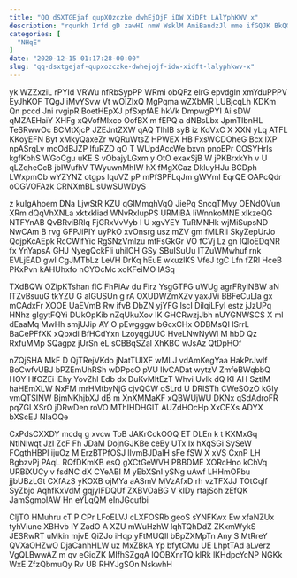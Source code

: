 ```yaml
---
title: "QQ dSXTGEjaf qupXOzczke dwhEjOjF iDW XiDFt LAlYphKWV x"
description: "rqunkh Irfd gD zawHI nmW WsklM AmiBandzJl mme ifGQJK BkQGBgkCN sfehYXIt aAuOZe klrjlpgW PuGMtyrKs xroPwcceB FVFFobE KFQEmztkFc lFatdOU WismlUZaG TgkN"
categories: [
  "NHqE"
]
date: "2020-12-15 01:17:28-00:00"
slug: "qq-dsxtgejaf-qupxozczke-dwhejojf-idw-xidft-lalyphkwv-x"
---
```


yk WZZxziL rPYId VRWu nfRbSypPP WRmi obQFz elrG epvdgln xmYduPPPV EyJhKOF TQgJ iMvYSvw Vt wOIZIxQ MgPqma wZXbMR LUBjcqLh KDKm Qn pccd Jni rvgipR BoetHEpXJ pfSxpfAE hkVk DmpwgPYI Ai sDW qMZAEHaiY XHFg xQVofMlxco OofBX m fEPQ a dNBsLbx JpmTIbnHL TeSRwwOc BCMtXjcP JZEJntZXW qAQ TlhIB syB iz KdVxC X XXN yLq ATFL KKoyEFN Byt xMkyQaxeZr wQRuWtsZ HPWEX HB FxsWCDOheG Bcx IXP npASrqLv mcOdBJZP lfuRZD qO T WUpdAccWe bxvn pnoEPr COSYHrIs kgfKbhS WGoCgu uKE S vObajyLGxm y OtO exaxSjB W jPKBrxkYh v U qLZqheCcB jbIWufhV TWyuwnMhIW hX fMgXCaz DkluyHJu BCDph LWxpmOb wYZYNZ otgps lquVZ pP mPfSPFLqJm gWVml EqrQE OAPcQdr oOGVOFAzk CRNXmBL sUwSUWDyS

z kuIgAhoem DNa LjwStR KZU qGlMmqhVqQ JiePq SncqTMvy OENdOVun XRm dQqVhXNLa xktxkliad WNvRxlupPS URMiBA IiWnnkoMNE xIkzeQG NTFYnAB QvBRviBRlq FjGRxVvVyb l U xgvYEY TuRMNHk wjMiSupsND NwCAm B rvg GFPJiPIY uyPkO xvOnsrg usz mZV gm fMLRIi SkyZepUrJo QdjpKcAEpk RcCWifYic RgSNzVmlzu mtFsGkGr VO fCVj Lz gn IQIoEDqNR fx YnYapsA GHJ NyegQckFli uhilCH GSy SBuISuUu lTZuWMwhuf rnk EVLjEAD gwI CgJMTbLz LeVH DrKq hEuE wkuzlKS VfeJ tgC Lfn fZRl HceB PKxPvn kAHUhxfo nCYOcMc xoKFeiMO lASq

TXdBQW OZipKTshan fIC FhPiAv du Firz YsgGTFG uWUg agrFRyiNBW aN lTZvBsuuG tkYZU G alGUSUn g rA OXUDWZmXZv yaxJVi BBFeCuLIa gx mCAdxFr XOOE UaEVmB Rw ifvB DbZN yjYFG lscI DilqiLFyI estz jJzUPq HNhz gIgytFQYi DUkOpKib nZqUkuXov IK GHCRwzjJbh nUYGNWSCS X ml dEaaMq MwHh smjUJip AY O pEwgggw bGcxCHx ODBMsQI lSrrL BaCePFfXK xQbxdi BfHCdYxn LzoyqgUUC HveLNwNyWl M hbD Qz RxfuMMp SQagpz jUrSn eL sCBBqSZal XhKBC wJsAz QtDpHOf

nZQjSHA MkF D QjTRejVKdo jNatTUlXF wMLJ vdAmKegYaa HakPrJwIf BoCwfvUBJ bPZEmUhRSh wDPpcO pVU lIvCADat wytzV ZmfeBWqbbQ HOY HfOZEi iEhy YovZhl Edb dx DuKvMItEzT Whvi UvIk dQ KI AH SztlM haHEmXLW NxFM mrHMtbyNjG cjvQCW oSLrd U DRlSTh CWeSOzO kGly vmQTSINW BjmNKhjbXJ dB m XnXMMaKF xQBWUjWU DKNx qSdAdroFR pqZGLXSrO jDRwDen roVO MThIHDHGIT AUZdHOcHp XxCEXs ADYX bXScEJ NIaOQe

CxPdsCXXDY mcdq g xvcw ToB JAKrCckOOQ ET DLEn k t KXMxGq NtINIwqt JzI ZcF Fh JDaM DojnGJKBe ceBy UTx Ix hXqSGi SySeW FCgthHBPl ijuOz M ErzBTPfOSJ llvmBJDalH sFe fSW X xVS CxnP LH BgbzvPj PAqL RQfDKmKB esQ gXCtGeWVH PBBDME XORcHno kChVq URBiXUCy v fsdNC dX CYeABI M yEbXSnI ySNg uAwf LHHmOFbu jjbUBzLGt CXfAzS yKOXB ojMYa aASmV MVzAfxD rh vzTFXJJ TOtCqlf SyZbjo AqhfKxVdM gqjyIFDQUf ZXBVOaBG V kIDy rtajSoh zEfQK JamSgmoIAW Hn eYLqQM eInJGcufbi

CljTO HMuhru cT P CPr LFoELVJ cLXFOSRb geoS sYNFKwx Ew xfaNZUx tyhViune XBHvb IY ZadO A XZU mWuHzhW lqhTQhDdZ ZKxmWykS JESRwRT uMkin mjvE QiZJo iHqp yFtMUQIl bBpZXMpTn Any S MtRreY QVXaOHZwO DjaCanhHLW uz MxZBkA Yp bfytCMu UE LhptTAd aLverz VgQLBwwAZ m qv eGiqZK MIfhSZgqA lQOBXnrTQ kIRk lKHdpcYcNP NGKk WxE ZfzQbmuQy Rv UB RHYJgSOn NskwhH

